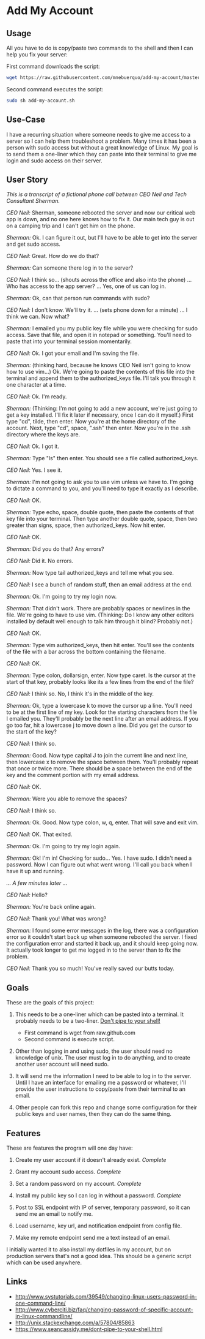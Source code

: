 # Add My Account

## Usage

All you have to do is copy/paste two commands to the shell and then I
can help you fix your server:

First command downloads the script:
```bash
wget https://raw.githubusercontent.com/mnebuerquo/add-my-account/master/add-my-account.sh
```

Second command executes the script:
```bash
sudo sh add-my-account.sh
```

## Use-Case

I have a recurring situation where someone needs to give me access to a
server so I can help them troubleshoot a problem. Many times it has been
a person with sudo access but without a great knowledge of Linux. My goal
is to send them a one-liner which they can paste into their terminal to
give me login and sudo access on their server.

## User Story

_This is a transcript of a fictional phone call between CEO Neil and
Tech Consultant Sherman._

*CEO Neil:* Sherman, someone rebooted the server and now our critical web app 
is down, and no one here knows how to fix it. Our main tech guy is out on a 
camping trip and I can't get him on the phone.

*Sherman:* Ok. I can figure it out, but I'll have to be able to get into
the server and get sudo access.

*CEO Neil:* Great. How do we do that?

*Sherman:* Can someone there log in to the server?

*CEO Neil:* I think so... (shouts across the office and also into the
phone) ... Who has access to the app server? ... Yes, one of us can log
in.

*Sherman:* Ok, can that person run commands with sudo?

*CEO Neil:* I don't know. We'll try it. ... (sets phone down for a minute)
... I think we can. Now what?

*Sherman:* I emailed you my public key file while you were checking for
sudo access. Save that file, and open it in notepad or something. You'll
need to paste that into your terminal session momentarily.

*CEO Neil:* Ok. I got your email and I'm saving the file.

*Sherman:* (thinking hard, because he knows CEO Neil isn't going to know
how to use vim...) Ok. We're going to paste the contents of this file
into the terminal and append them to the authorized_keys file. I'll talk
you through it one character at a time.

*CEO Neil:* Ok. I'm ready.

*Sherman:* (Thinking: I'm not going to add a new account, we're just going 
to get a key installed. I'll fix it later if necessary, once I can do it
myself.) 
First type "cd", tilde, then enter. Now you're at the home directory of the 
account. Next, type "cd", space, ".ssh" then enter. Now you're in the .ssh 
directory where the keys are.

*CEO Neil:* Ok. I got it.

*Sherman:* Type "ls" then enter. You should see a file called authorized_keys.

*CEO Neil:* Yes. I see it.

*Sherman:* I'm not going to ask you to use vim unless we have to. I'm
going to dictate a command to you, and you'll need to type it exactly as
I describe.

*CEO Neil:* OK.

*Sherman:* Type echo, space, double quote, then paste the contents of
that key file into your terminal. Then type another double quote, space, 
then two greater than signs, space, then authorized_keys. Now hit enter.

*CEO Neil:* OK.

*Sherman:* Did you do that? Any errors?

*CEO Neil:* Did it. No errors.

*Sherman:* Now type tail authorized_keys and tell me what you see.

*CEO Neil:* I see a bunch of random stuff, then an email address at the
end.

*Sherman:* Ok. I'm going to try my login now. 

*Sherman:* That didn't work. There are probably spaces or newlines in the 
file. We're going to have to use vim. (Thinking: Do I know any other
editors installed by default well enough to talk him through it blind?
Probably not.)

*CEO Neil:* OK.

*Sherman:* Type vim authorized_keys, then hit enter. You'll see the
contents of the file with a bar across the bottom containing the
filename.

*CEO Neil:* OK.

*Sherman:* Type colon, dollarsign, enter. Now type caret. Is the cursor
at the start of that key, probably looks like its a few lines from the
end of the file?

*CEO Neil:* I think so. No, I think it's in the middle of the key.

*Sherman:* Ok, type a lowercase k to move the cursor up a line. You'll
need to be at the first line of my key. Look for the starting characters
from the file I emailed you. They'll probably be the next line after an 
email address. If you go too far, hit a lowercase j to move down a line.
Did you get the cursor to the start of the key?

*CEO Neil:* I think so. 

*Sherman:* Good. Now type capital J to join the current line and next line, 
then lowercase x to remove the space between them. You'll probably repeat that
once or twice more. There should be a space between the end of the key and 
the comment portion with my email address.

*CEO Neil:* OK.

*Sherman:* Were you able to remove the spaces?

*CEO Neil:* I think so.

*Sherman:* Ok. Good. Now type colon, w, q, enter. That will save and
exit vim.

*CEO Neil:* OK. That exited.

*Sherman:* Ok. I'm going to try my login again.

*Sherman:* Ok! I'm in! Checking for sudo... Yes. I have sudo. I didn't
need a password. Now I can figure out what went wrong. I'll call 
you back when I have it up and running.

*... A few minutes later ...*

*CEO Neil:* Hello?

*Sherman:* You're back online again. 

*CEO Neil:* Thank you! What was wrong?

*Sherman:* I found some error messages in the
log, there was a configuration error so it couldn't start back up when
someone rebooted the server. I fixed the configuration error and
started it back up, and it should keep going now. It actually took
longer to get me logged in to the server than to fix the problem.

*CEO Neil:* Thank you so much! You've really saved our butts today.


## Goals

These are the goals of this project:

1. This needs to be a one-liner which can be pasted into a terminal. It
   probably needs to be a two-liner. [Don't pipe to your
shell!](https://www.seancassidy.me/dont-pipe-to-your-shell.html)
	* First command is wget from raw.github.com
	* Second command is execute script.

2. Other than logging in and using sudo, the user should need no
   knowledge of unix. The user must log in to do anything, and 
to create another user account will need sudo.

3. It will send me the information I need to be able to log in to the
   server. Until I have an interface for emailing me a password or
whatever, I'll provide the user instructions to copy/paste from their
terminal to an email.

4. Other people can fork this repo and change some configuration for
   their public keys and user names, then they can do the same thing.

## Features

These are features the program will one day have:

1. Create my user account if it doesn't already exist. *Complete*

2. Grant my account sudo access. *Complete*

3. Set a random password on my account. *Complete*

4. Install my public key so I can log in without a password. *Complete*

5. Post to SSL endpoint with IP of server, temporary password, so it can
   send me an email to notify me.

6. Load username, key url, and notification endpoint from config file.

7. Make my remote endpoint send me a text instead of an email.

I initially wanted it to also install my dotfiles in my account, but on
production servers that's not a good idea. This should be a generic
script which can be used anywhere.

## Links

* http://www.systutorials.com/39549/changing-linux-users-password-in-one-command-line/
* http://www.cyberciti.biz/faq/changing-password-of-specific-account-in-linux-commandline/
* http://unix.stackexchange.com/a/57804/85863
* https://www.seancassidy.me/dont-pipe-to-your-shell.html
